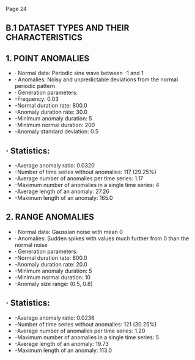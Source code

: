 Page 24

## B.1 DATASET TYPES AND THEIR CHARACTERISTICS

## 1. POINT ANOMALIES

- · Normal data: Periodic sine wave between -1 and 1
- · Anomalies: Noisy and unpredictable deviations from the normal periodic pattern
- · Generation parameters:
- -Frequency: 0.03
- -Normal duration rate: 800.0
- -Anomaly duration rate: 30.0
- -Minimum anomaly duration: 5
- -Minimum normal duration: 200
- -Anomaly standard deviation: 0.5

## · Statistics:

- -Average anomaly ratio: 0.0320
- -Number of time series without anomalies: 117 (29.25%)
- -Average number of anomalies per time series: 1.17
- -Maximum number of anomalies in a single time series: 4
- -Average length of an anomaly: 27.26
- -Maximum length of an anomaly: 165.0

## 2. RANGE ANOMALIES

- · Normal data: Gaussian noise with mean 0
- · Anomalies: Sudden spikes with values much further from 0 than the normal noise
- · Generation parameters:
- -Normal duration rate: 800.0
- -Anomaly duration rate: 20.0
- -Minimum anomaly duration: 5
- -Minimum normal duration: 10
- -Anomaly size range: (0.5, 0.8)

## · Statistics:

- -Average anomaly ratio: 0.0236
- -Number of time series without anomalies: 121 (30.25%)
- -Average number of anomalies per time series: 1.20
- -Maximum number of anomalies in a single time series: 5
- -Average length of an anomaly: 19.73
- -Maximum length of an anomaly: 113.0